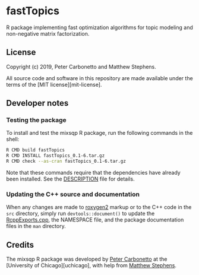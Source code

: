 # fastTopics

R package implementing fast optimization algorithms for topic modeling
and non-negative matrix factorization.

## License

Copyright (c) 2019, Peter Carbonetto and Matthew Stephens.

All source code and software in this repository are made available
under the terms of the [MIT license][mit-license].

## Developer notes

### Testing the package

To install and test the mixsqp R package, run the following commands
in the shell:

```bash
R CMD build fastTopics
R CMD INSTALL fastTopics_0.1-6.tar.gz
R CMD check --as-cran fastTopics_0.1-6.tar.gz
```

Note that these commands require that the dependencies have already
been installed. See the [DESCRIPTION](DESCRIPTION) file for details.

### Updating the C++ source and documentation

When any changes are made to [roxygen2][roxygen2] markup or to the C++
code in the `src` directory, simply run `devtools::document()` to 
update the [RcppExports.cpp](src/RcppExports.cpp), the NAMESPACE file,
and the package documentation files in the `man` directory.

## Credits

The mixsqp R package was developed by [Peter Carbonetto][peter] at the
[University of Chicago][uchicago], with help from
[Matthew Stephens][matthew].

[peter]: https://pcarbo.github.io
[matthew]: http://stephenslab.uchicago.edu
[roxygen2]: https://cran.r-project.org/package=roxygen2
